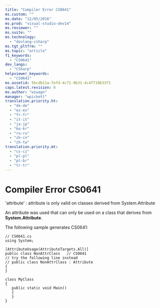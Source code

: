 ```yaml
---
title: "Compiler Error CS0641"
ms.custom: ""
ms.date: "12/05/2016"
ms.prod: "visual-studio-dev14"
ms.reviewer: ""
ms.suite: ""
ms.technology: 
  - "devlang-csharp"
ms.tgt_pltfrm: ""
ms.topic: "article"
f1_keywords: 
  - "CS0641"
dev_langs: 
  - "CSharp"
helpviewer_keywords: 
  - "CS0641"
ms.assetid: 5bcdb11a-fefd-4c71-9b31-4c4f719633f3
caps.latest.revision: 6
ms.author: "wiwagn"
manager: "wpickett"
translation.priority.ht: 
  - "de-de"
  - "es-es"
  - "fr-fr"
  - "it-it"
  - "ja-jp"
  - "ko-kr"
  - "ru-ru"
  - "zh-cn"
  - "zh-tw"
translation.priority.mt: 
  - "cs-cz"
  - "pl-pl"
  - "pt-br"
  - "tr-tr"
---
```

# Compiler Error CS0641
'attribute' : attribute is only valid on classes derived from System.Attribute  
  
 An attribute was used that can only be used on a class that derives from **System.Attribute**.  
  
 The following sample generates CS0641:  
  
```  
// CS0641.cs  
using System;  
  
[AttributeUsage(AttributeTargets.All)]  
public class NonAttrClass   // CS0641  
// try the following line instead  
// public class NonAttrClass : Attribute  
{  
}  
  
class MyClass  
{  
   public static void Main()  
   {  
   }  
}  
```